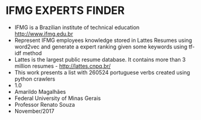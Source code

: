 # IFMG EXPERTS FINDER #

* IFMG is a Brazilian institute of technical education http://www.ifmg.edu.br
* Represent IFMG employees knowledge stored in Lattes Resumes using word2vec and generate a expert ranking given some keywords using tf-idf method
* Lattes is the largest public resume database. It contains more than 3 million resumes - http://lattes.cnpq.br/
* This work presents a list with 260524 portuguese verbs created using python crawlers
* 1.0
* Amarildo Magalhães
* Federal University of Minas Gerais
* Professor Renato Souza
* November/2017
